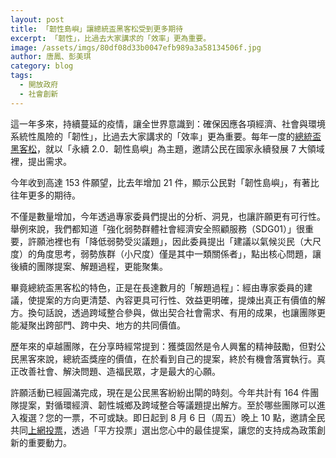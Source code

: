 ```yaml
---
layout: post
title: 「韌性島嶼」讓總統盃黑客松受到更多期待
excerpt: 「韌性」，比過去大家講求的「效率」更為重要。
image: /assets/imgs/80df08d33b0047efb989a3a58134506f.jpg
author: 唐鳳、彭美琪
category: blog
tags: 
  - 開放政府
  - 社會創新
---
```


這一年多來，持續蔓延的疫情，讓全世界意識到：確保因應各項經濟、社會與環境系統性風險的「韌性」，比過去大家講求的「效率」更為重要。每年一度的[總統盃黑客松](https://presidential-hackathon.taiwan.gov.tw/)，就以「永續 2.0．韌性島嶼」為主題，邀請公民在國家永續發展 7 大領域裡，提出需求。

今年收到高達 153 件願望，比去年增加 21 件，顯示公民對「韌性島嶼」，有著比往年更多的期待。

不僅是數量增加，今年透過專家委員們提出的分析、洞見，也讓許願更有可行性。舉例來說，我們都知道「強化弱勢群體社會經濟安全照顧服務（SDG01）」很重要，許願池裡也有「降低弱勢受災議題」，因此委員提出「建議以氣候災民（大尺度）的角度思考，弱勢族群（小尺度）僅是其中一類關係者」，點出核心問題，讓後續的團隊提案、解題過程，更能聚集。

畢竟總統盃黑客松的特色，正是在長達數月的「解題過程」：經由專家委員的建議，使提案的方向更清楚、內容更具可行性、效益更明確，提煉出真正有價值的解方。換句話說，透過跨域整合參與，做出契合社會需求、有用的成果，也讓團隊更能凝聚出跨部門、跨中央、地方的共同價值。

歷年來的卓越團隊，在分享時經常提到：獲獎固然是令人興奮的精神鼓勵，但對公民黑客來說，總統盃獎座的價值，在於看到自己的提案，終於有機會落實執行。真正改善社會、解決問題、造福民眾，才是最大的心願。

許願活動已經圓滿完成，現在是公民黑客紛紛出閘的時刻。今年共計有 164 件團隊提案，對循環經濟、韌性城鄉及跨域整合等議題提出解方。至於哪些團隊可以進入複選？您的一票，不可或缺。即日起到 8 月 6 日（周五）晚上 10 點，邀請全民共同[上網投票](https://presidential-hackathon.taiwan.gov.tw/ProposalPoll.aspx)，透過「平方投票」選出您心中的最佳提案，讓您的支持成為政策創新的重要動力。
